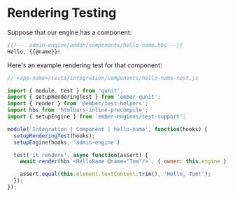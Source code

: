 # Rendering Testing

Suppose that our engine has a component:

```hbs
{{!--  admin-engine/addon/components/hello-name.hbs --}}
Hello, {{@name}}!
```

Here's an example rendering test for that component:

```js
// <app-name>/tests/integration/components/hello-name-test.js

import { module, test } from 'qunit';
import { setupRenderingTest } from 'ember-qunit';
import { render } from '@ember/test-helpers';
import hbs from 'htmlbars-inline-precompile';
import { setupEngine } from 'ember-engines/test-support';

module('Integration | Component | hello-name', function(hooks) {
  setupRenderingTest(hooks);
  setupEngine(hooks, 'admin-engine')

  test('it renders', async function(assert) {
    await render(hbs`<HelloName @name="Tom"/>`, { owner: this.engine });

    assert.equal(this.element.textContent.trim(), 'Hello, Tom!');
  });
});
```
